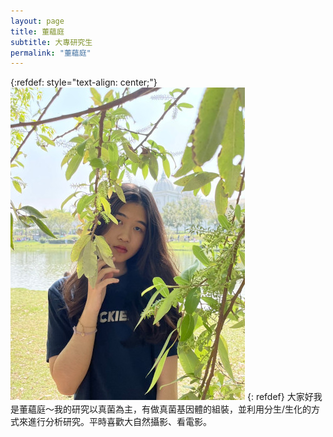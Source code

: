 ```yaml
---
layout: page
title: 董蘊庭
subtitle: 大專研究生
permalink: "董蘊庭"
---
```

{:refdef: style="text-align: center;"}
![](assets/img/people/董蘊庭_500.jpg)
{: refdef}
大家好我是董蘊庭～我的研究以真菌為主，有做真菌基因體的組裝，並利用分生/生化的方式來進行分析研究。平時喜歡大自然攝影、看電影。<br>
